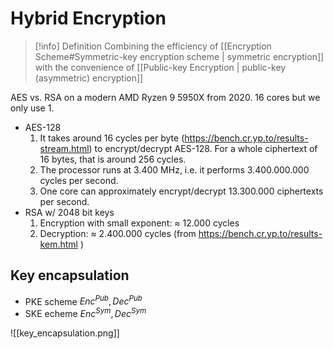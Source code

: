 # Hybrid Encryption

>[!info] Definition
> Combining the efficiency of [[Encryption Scheme#Symmetric-key encryption scheme | symmetric encryption]] with the convenience of [[Public-key Encryption | public-key (asymmetric) encryption]]




AES vs. RSA on a modern AMD Ryzen 9 5950X from 2020. 16 cores but we only use 1.

- AES-128 
	1. It takes around 16 cycles per byte (https://bench.cr.yp.to/results-stream.html) to encrypt/decrypt AES-128. For a whole ciphertext of 16 bytes, that is around 256 cycles. 
	2. The processor runs at 3.400 MHz, i.e. it performs 3.400.000.000 cycles per second. 
	3. One core can approximately encrypt/decrypt 13.300.000 ciphertexts per second. 
- RSA w/ 2048 bit keys 
	1. Encryption with small exponent: ≈ 12.000 cycles 
	2. Decryption: ≈ 2.400.000 cycles (from https://bench.cr.yp.to/results-kem.html )

## Key encapsulation
- PKE scheme $Enc^{Pub}, Dec^{Pub}$
- SKE echeme $Enc^{Sym}, Dec^{Sym}$

![[key_encapsulation.png]]